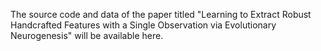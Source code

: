The source code and data of the paper titled "Learning to Extract Robust Handcrafted Features with a Single Observation via Evolutionary Neurogenesis" will be available here.
